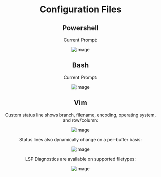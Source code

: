 <div align="center">

# Configuration Files

## Powershell
Current Prompt:

![image](https://github.com/aGhandhii/dotfiles/assets/110639969/a4690444-ded3-4e90-a376-e43260dee7f7)

## Bash
Current Prompt:

![image](https://github.com/aGhandhii/dotfiles/assets/110639969/6e0c35c1-8678-44c4-84f1-3ad487e80e87)

## Vim

Custom status line shows branch, filename, encoding, operating system, and row/column:

![image](https://github.com/aGhandhii/dotfiles/assets/110639969/d7098888-4107-442d-96ec-6b08c7727610)

Status lines also dynamically change on a per-buffer basis:

![image](https://github.com/aGhandhii/dotfiles/assets/110639969/64e949ff-b9a5-4f0d-951b-ff85400accd0)

LSP Diagnostics are available on supported filetypes:

![image](https://github.com/aGhandhii/dotfiles/assets/110639969/ce4b2496-35cc-4986-a502-1f0a0c8eb162)

</div>
